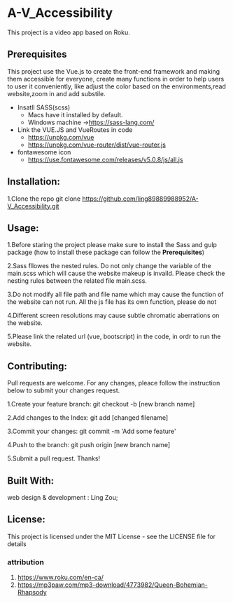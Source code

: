 # A-V_Accessibility

This project is a video app based on Roku. 

## Prerequisites
This project use the Vue.js to create the front-end framework and making them accessible for everyone, create many functions in order to help users to user it conveniently, like adjust the color based on the environments,read website,zoom in and add substile.

- Insatll SASS(scss) 
    - Macs have it installed by default.
    - Windows machine ->https://sass-lang.com/
- Link the VUE.JS and VueRoutes in code
    - https://unpkg.com/vue
    - https://unpkg.com/vue-router/dist/vue-router.js
- fontawesome icon
    - https://use.fontawesome.com/releases/v5.0.8/js/all.js
    

   

## Installation:

1.Clone the repo
    git clone https://github.com/ling89889988952/A-V_Accessibility.git

## Usage:

1.Before staring the project please make sure to install the Sass and gulp package (how to install these package can follow the **Prerequisites**)

2.Sass fllowes the nested rules. Do not only change the variable of the main.scss which will cause the website makeup is invaild. Please check the nesting rules between the related file main.scss.

3.Do not modify all file path and file name which may cause the function of the website can not run. All the js file has its own function, please do not 

4.Different screen resolutions may cause subtle chromatic aberrations on the website.

5.Please link the related url (vue, bootscript) in the code, in ordr to run the website.




## Contributing:

Pull requests are welcome. For any changes, pleace follow the instruction below to submit your changes request.

1.Create your feature branch: git checkout -b [new branch name]

2.Add changes to the Index: git add [changed filename]

3.Commit your changes: git commit -m 'Add some feature'

4.Push to the branch: git push origin [new branch name]

5.Submit a pull request. Thanks!

## Built With:

web design & development : Ling Zou;


## License:

This project is licensed under the MIT License - see the LICENSE file for details

### attribution 
1. https://www.roku.com/en-ca/
2. https://mp3paw.com/mp3-download/4773982/Queen-Bohemian-Rhapsody


